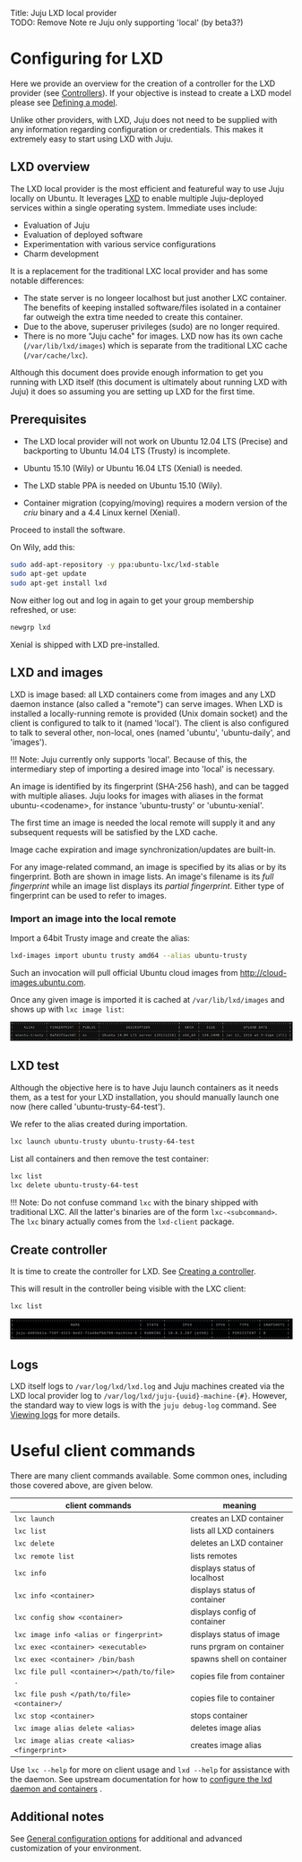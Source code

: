 Title: Juju LXD local provider  
TODO: Remove Note re Juju only supporting 'local' (by beta3?)


# Configuring for LXD

Here we provide an overview for the creation of a controller for the LXD
provider (see [Controllers](./controllers.html)). If your objective is instead
to create a LXD model please see [Defining a model](./models-defining.html).

Unlike other providers, with LXD, Juju does not need to be supplied with any
information regarding configuration or credentials. This makes it extremely
easy to start using LXD with Juju.


## LXD overview

The LXD local provider is the most efficient and featureful way to use Juju
locally on Ubuntu. It leverages [LXD](https://linuxcontainers.org/lxd/) to
enable multiple Juju-deployed services within a single operating system.
Immediate uses include:

 - Evaluation of Juju
 - Evaluation of deployed software
 - Experimentation with various service configurations
 - Charm development

It is a replacement for the traditional LXC local provider and has some
notable differences:

 - The state server is no longeer localhost but just another LXC container.
   The benefits of keeping installed software/files isolated in a container far
   outweigh the extra time needed to create this container.
 - Due to the above, superuser privileges (sudo) are no longer required.
 - There is no more "Juju cache" for images. LXD now has its own cache
   (`/var/lib/lxd/images`) which is separate from the traditional LXC cache
   (`/var/cache/lxc`).

Although this document does provide enough information to get you running with
LXD itself (this document is ultimately about running LXD with Juju) it does
so assuming you are setting up LXD for the first time.


## Prerequisites

 - The LXD local provider will not work on Ubuntu 12.04 LTS (Precise) and
   backporting to Ubuntu 14.04 LTS (Trusty) is incomplete.

 - Ubuntu 15.10 (Wily) or Ubuntu 16.04 LTS (Xenial) is needed.

 - The LXD stable PPA is needed on Ubuntu 15.10 (Wily).

 - Container migration (copying/moving) requires a modern version of the
   *criu* binary and a 4.4 Linux kernel (Xenial).

Proceed to install the software.

On Wily, add this:

```bash
sudo add-apt-repository -y ppa:ubuntu-lxc/lxd-stable
sudo apt-get update
sudo apt-get install lxd
```

Now either log out and log in again to get your group membership refreshed, or
use:

```bash
newgrp lxd
```

Xenial is shipped with LXD pre-installed.


## LXD and images

LXD is image based: all LXD containers come from images and any LXD daemon
instance (also called a "remote") can serve images. When LXD is installed a
locally-running remote is provided (Unix domain socket) and the client is
configured to talk to it (named 'local'). The client is also configured to talk
to several other, non-local, ones (named 'ubuntu', 'ubuntu-daily', and
'images').

!!! Note: Juju currently only supports 'local'. Because of this, the
intermediary step of importing a desired image into 'local' is necessary.

An image is identified by its fingerprint (SHA-256 hash), and can be tagged
with multiple aliases. Juju looks for images with aliases in the format
ubuntu-&lt;codename&gt;, for instance 'ubuntu-trusty' or 'ubuntu-xenial'.

The first time an image is needed the local remote will supply it and any
subsequent requests will be satisfied by the LXD cache.

Image cache expiration and image synchronization/updates are built-in.

For any image-related command, an image is specified by its alias or by its
fingerprint. Both are shown in image lists. An image's filename is its *full
fingerprint* while an image list displays its *partial fingerprint*. Either
type of fingerprint can be used to refer to images.


### Import an image into the local remote

Import a 64bit Trusty image and create the alias:

```bash
lxd-images import ubuntu trusty amd64 --alias ubuntu-trusty
```

Such an invocation will pull official Ubuntu cloud images from
http://cloud-images.ubuntu.com.

Once any given image is imported it is cached at
`/var/lib/lxd/images` and shows up with `lxc image list`:

![lxc image list after importing](./media/image_list-imported_image-reduced70.png)


## LXD test

Although the objective here is to have Juju launch containers as it needs them,
as a test for your LXD installation, you should manually launch one now (here
called 'ubuntu-trusty-64-test').

We refer to the alias created during importation.

```bash
lxc launch ubuntu-trusty ubuntu-trusty-64-test
```

List all containers and then remove the test container:

```bash
lxc list
lxc delete ubuntu-trusty-64-test
```

!!! Note: Do not confuse command `lxc` with the binary shipped with traditional
LXC. All the latter's binaries are of the form `lxc-<subcommand>`. The `lxc`
binary actually comes from the `lxd-client` package.


## Create controller

It is time to create the controller for LXD. See
[Creating a controller](./controllers-creating.html).

This will result in the controller being visible with the LXC client:


```bash
lxc list
```

![bootstrap machine 0 in LXC CLI](./media/config-lxd_cli-machine_0.png)


## Logs

LXD itself logs to `/var/log/lxd/lxd.log` and Juju machines created via the
LXD local provider log to `/var/log/lxd/juju-{uuid}-machine-{#}`. However,
the standard way to view logs is with the `juju debug-log` command. See
[Viewing logs](./troubleshooting-logs.html) for more details.


# Useful client commands

There are many client commands available. Some common ones, including those covered
above, are given below.

<style> table td{text-align:left;}</style>

| client commands                               | meaning                            |
|----------------------------------------------|-----------------------------------|
`lxc launch`					| creates an LXD container
`lxc list`					| lists all LXD containers
`lxc delete`					| deletes an LXD container
`lxc remote list`				| lists remotes
`lxc info`					| displays status of localhost
`lxc info <container>`				| displays status of container
`lxc config show <container>`			| displays config of container
`lxc image info <alias or fingerprint>`		| displays status of image
`lxc exec <container> <executable>`		| runs prgram on container
`lxc exec <container> /bin/bash`		| spawns shell on container
`lxc file pull <container></path/to/file> .` 	| copies file from container
`lxc file push </path/to/file> <container>/` 	| copies file to container
`lxc stop <container>`				| stops container
`lxc image alias delete <alias>`		| deletes image alias
`lxc image alias create <alias> <fingerprint>`	| creates image alias

Use `lxc --help` for more on client usage and `lxd --help` for assistance with the daemon.
See upstream documentation for how to
[configure the lxd daemon and containers](https://github.com/lxc/lxd/blob/master/doc/configuration.md)
.


## Additional notes

See [General configuration options](https://jujucharms.com/docs/stable/config-general)
for additional and advanced customization of your environment.
